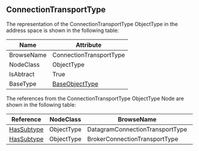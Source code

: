 <!-- objecttype -->
## ConnectionTransportType
The representation of the ConnectionTransportType ObjectType in the address space is shown in the following table:  

|Name|Attribute|
|---|---|
|BrowseName|ConnectionTransportType|
|NodeClass|ObjectType|
|IsAbtract|True|
|BaseType|[BaseObjectType](../../../Part5/ObjectTypes/BaseObjectType/readme.md)|

The references from the ConnectionTransportType ObjectType Node are shown in the following table:  

|Reference|NodeClass|BrowseName|DataType|TypeDefinition|ModellingRule|
|---|---|---|---|---|---|
|[HasSubtype](../../../Part3/ReferenceTypes/HasSubtype/readme.md)|ObjectType|DatagramConnectionTransportType||||
|[HasSubtype](../../../Part3/ReferenceTypes/HasSubtype/readme.md)|ObjectType|BrokerConnectionTransportType||||

